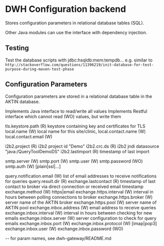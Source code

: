 DWH Configuration backend
=========================

Stores configuration parameters in relational database tables (SQL).

Other Java modules can use the interface with dependency injection.

Testing
-------

Test the database scripts with jdbc:hsqldb:mem:tempdb... 
e.g. similar to `http://stackoverflow.com/questions/11396219/init-database-for-test-purpose-during-maven-test-phase`


Configuration Parameters
------------------------

Configuration parameters are stored in a relational database table
in the AKTIN database.

Implements Java interface to read/write all values
Implements Restful interface which cannot read (WO) values, but write them


tls.keystore.path (R) keystore containing key and certificates for TLS
local.name (W) local name for this site/clinic, 
local.contact.name (W)
local.contact.email (W)

i2b2.project (R) i2b2 project id "Demo"
i2b2.crc.ds (R) i2b2 jndi datasource "java:/QueryToolDemoDS"
i2b2.lastimport (R) timestamp of last import

smtp.server (W)
smtp.port (W)
smtp.user (W)
smtp.password (WO)
smtp.auth (W) [plain|ssl|...]

query.notification.email (W) list of email addresses to receive notifications for queries
query.result.dir (R)
exchange.lastcontact (R) timestamp of last contact to broker via direct connection or received email timestamp
exchange.method (W) https|email
exchange.https.interval (W) interval in hours between polling connections to broker
exchange.https.broker (W) server name of the AKTIN broker
exchange.https.pool (W) server name of AKTIN pool
exchange.inbox.address (W) email address to receive queries
exchange.inbox.interval (W) interval in hours between checking for new emails
exchange.inbox.server (W) server configuration to check for query emails
exchange.inbox.port (W)
exchange.inbox.protocol (W) [imap|pop3]
exchange.inbox.user (W)
exchange.inbox.password (WO)


-- for param names, see dwh-gateway/README.md
